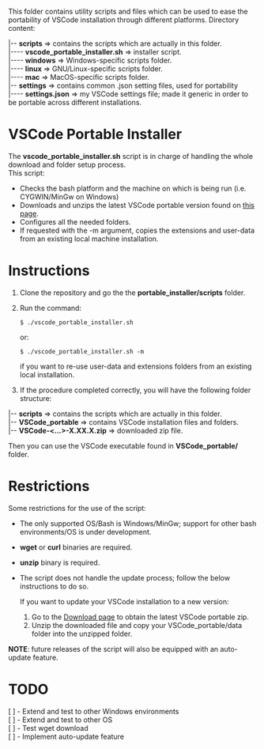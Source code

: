 This folder contains utility scripts and files which can be used to ease the portability of VSCode installation through different platforms.
Directory content:

|-- **scripts**                         => contains the scripts which are actually in this folder.  
|---- **vscode_portable_installer.sh**  => installer script.  
|---- **windows**                       => Windows-specific scripts folder.  
|---- **linux**                         => GNU/Linux-specific scripts folder.  
|---- **mac**                           => MacOS-specific scripts folder.  
|-- **settings**                        => contains common .json setting files, used for portability  
|---- **settings.json**                 => my VSCode settings file; made it generic in order to be portable across different installations.

# VSCode Portable Installer

The **vscode_portable_installer.sh** script is in charge of handling the whole download and folder setup process.  
This script:  
- Checks the bash platform and the machine on which is being run (i.e. CYGWIN/MinGw on Windows)
- Downloads and unzips the latest VSCode portable version found on [this page](https://code.visualstudio.com/download).
- Configures all the needed folders.
- If requested with the -m argument, copies the extensions and user-data from an existing local machine installation.

# Instructions

1. Clone the repository and go the the **portable_installer/scripts** folder.
2. Run the command:  

    `$ ./vscode_portable_installer.sh`  

   or:  

    `$ ./vscode_portable_installer.sh -m`  

   if you want to re-use user-data and extensions folders from an existing local installation.
3. If the procedure completed correctly, you will have the following folder structure:

|-- **scripts**                         => contains the scripts which are actually in this folder.  
|-- **VSCode_portable**                 => contains VSCode installation files and folders.  
|-- **VSCode-<...>-X.XX.X.zip**         => downloaded zip file.  

Then you can use the VSCode executable found in **VSCode_portable/** folder.  

# Restrictions

Some restrictions for the use of the script:
- The only supported OS/Bash is Windows/MinGw; support for other bash environments/OS is under development.
- **wget** or **curl** binaries are required.
- **unzip** binary is required.
- The script does not handle the update process; follow the below instructions to do so.

    If you want to update your VSCode installation to a new version:
    1. Go to the [Download page](https://code.visualstudio.com/download) to obtain the latest VSCode portable zip.
    2. Unzip the downloaded file and copy your VSCode_portable/data folder into the unzipped folder.

**NOTE**: future releases of the script will also be equipped with an auto-update feature.  

# TODO
[ ] - Extend and test to other Windows environments   
[ ] - Extend and test to other OS  
[ ] - Test wget download  
[ ] - Implement auto-update feature  
